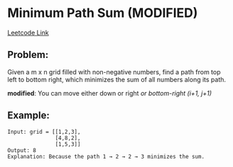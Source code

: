 # Minimum Path Sum (**MODIFIED**)

[Leetcode Link](https://leetcode.com/problems/minimum-path-sum/)

## Problem:

Given a m x n grid filled with non-negative numbers, find a path from top left to bottom right, which minimizes the sum of all numbers along its path.

**modified**: You can move either down or right _or bottom-right (i+1, j+1)_

## Example:

```
Input: grid = [[1,2,3],
               [4,8,2],
               [1,5,3]]
Output: 8
Explanation: Because the path 1 → 2 → 2 → 3 minimizes the sum.
```
